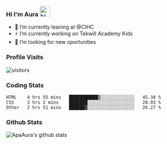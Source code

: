 ### Hi I'm Aura <img src="https://user-images.githubusercontent.com/1303154/88677602-1635ba80-d120-11ea-84d8-d263ba5fc3c0.gif" width="28px" alt="hi">

- 🔭 I’m currently leaning at @CIHC
- ⚡ I’m currently working on Tekwill Academy Kids
- 🤔 I’m looking for new oportunities


### Profile Visits 

![visitors](https://visitor-badge.glitch.me/badge?page_id=ApaAura.ApaAura)


### Coding Stats

<!--START_SECTION:waka-->

```text
HTML    4 hrs 55 mins   ███████████▒░░░░░░░░░░░░░   45.38 %
CSS     3 hrs 2 mins    ███████░░░░░░░░░░░░░░░░░░   28.03 %
Other   2 hrs 51 mins   ██████▓░░░░░░░░░░░░░░░░░░   26.27 %
```

<!--END_SECTION:waka-->

### Github Stats

![ApaAura's github stats](https://github-readme-stats.vercel.app/api?username=ApaAura&count_private=true&theme=tokyonight&hide=contribs,prs)
